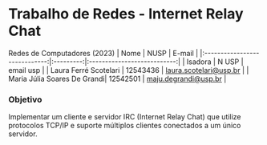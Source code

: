 # Trabalho de Redes - Internet Relay Chat
Redes de Computadores (2023) 
|        Nome                   |    NUSP   |           E-mail           |
|:-----------------------------:|:---------:|:---------------------------:|
|     Isadora                   |  N USP    |    email usp               |
|   Laura Ferré Scotelari       |  12543436 |   laura.scotelari@usp.br   |
|   Maria Júlia Soares De Grandi|  12542501 |   maju.degrandi@usp.br     |
### Objetivo
Implementar um cliente e servidor IRC (Internet Relay Chat) que utilize protocolos TCP/IP e suporte múltiplos clientes conectados a um único servidor.
